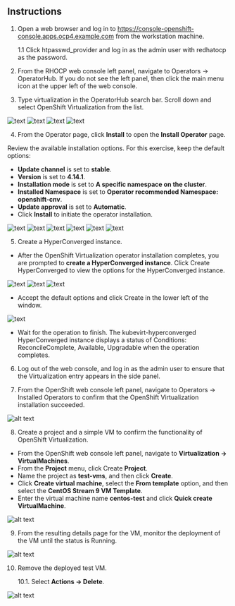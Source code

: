 ## Instructions

1. Open a web browser and log in to https://console-openshift-console.apps.ocp4.example.com from the workstation machine.

    1.1   Click htpasswd_provider and log in as the admin user with redhatocp as the password.

2. From the RHOCP web console left panel, navigate to Operators → OperatorHub. If you do not see the left panel, then click the main menu icon at the upper left of the web console.

3. Type virtualization in the OperatorHub search bar. Scroll down and select OpenShift Virtualization from the list.

![text](images/01.png) 
![text](images/02.png) 
![text](images/03.png) 
![text](images/04.png) 

4. From the Operator page, click **Install** to open the **Install Operator** page.

Review the available installation options. For this exercise, keep the default options:

- **Update channel** is set to **stable**.
- **Version** is set to **4.14.1**.
- **Installation mode** is set to **A specific namespace on the cluster**.
- **Installed Namespace** is set to **Operator recommended Namespace: openshift-cnv**.
- **Update approval** is set to **Automatic**.
- Click **Install** to initiate the operator installation.


![text](images/05.png) 
![text](images/07.png) 
![text](images/08.png) 
![text](images/09.png) 
![text](images/10.png) 
![text](images/11.png) 


5. Create a HyperConverged instance.

-  After the OpenShift Virtualization operator installation completes, you are prompted to **create a HyperConverged instance**. Click Create HyperConverged to view the options for the HyperConverged instance.


![text](images/14.png) 
![text](images/15.png) 
![text](images/18.png) 

-  Accept the default options and click Create in the lower left of the window.


![text](images/20.png) 

-  Wait for the operation to finish. The kubevirt-hyperconverged HyperConverged instance displays a status of Conditions: ReconcileComplete, Available, Upgradable when the operation completes.

6.  Log out of the web console, and log in as the admin user to ensure that the Virtualization entry appears in the side panel.

7.  From the OpenShift web console left panel, navigate to Operators → Installed Operators to confirm that the OpenShift Virtualization installation succeeded.

![alt text](images/22.png)

8. Create a project and a simple VM to confirm the functionality of OpenShift Virtualization.

-  From the OpenShift web console left panel, navigate to **Virtualization → VirtualMachines**.
-  From the **Project** menu, click Create **Project**.
-  Name the project as **test-vms**, and then click **Create**.
-  Click **Create virtual machine**, select the **From template** option, and then select the **CentOS Stream 9 VM Template**.
-  Enter the virtual machine name **centos-test** and click **Quick create VirtualMachine**.

![alt text](images/centos_vm.png)

9. From the resulting details page for the VM, monitor the deployment of the VM until the status is Running.

![alt text](images/review_create_new.png)

10. Remove the deployed test VM.

    10.1. Select **Actions → Delete**.

![alt text](images/vm_delete_confirm.png)

